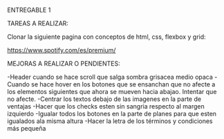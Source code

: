 ENTREGABLE 1

TAREAS A REALIZAR:

Clonar la siguiente pagina con conceptos de html, css, flexbox y grid:

https://www.spotify.com/es/premium/

MEJORAS A REALIZAR O PENDIENTES:

-Header cuando se hace scroll que salga sombra grisacea medio opaca
-Cuando se hace hover en los botones que se ensanchan que no afecte a los elementos siguientes que ahora se mueven hacia abajao. Intentar que no afecte.
-Centrar los textos debajo de las imagenes en la parte de ventajas
-Hacer que los checks esten sin sangria respecto al margen izquierdo
-Igualar todos los botones en la parte de planes para que esten igualados ala misma altura
-Hacer la letra de los términos y condiciones más pequeña
